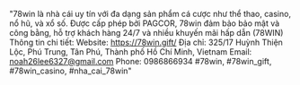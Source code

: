 "78win là nhà cái uy tín với đa dạng sản phẩm cá cược như thể thao, casino, nổ hũ, và xổ số. Được cấp phép bởi PAGCOR, 78win đảm bảo bảo mật và công bằng, hỗ trợ khách hàng 24/7 và nhiều khuyến mãi hấp dẫn​ (78WIN)
Thông tin chi tiết:
Website: https://78win.gift/
Địa chỉ: 325/17 Huỳnh Thiện Lộc, Phú Trung, Tân Phú, Thành phố Hồ Chí Minh, Vietnam
Email: noah26lee6327@gmail.com
Phone: 0986866934
#78win, #78win_gift, #78win_casino, #nha_cai_78win"